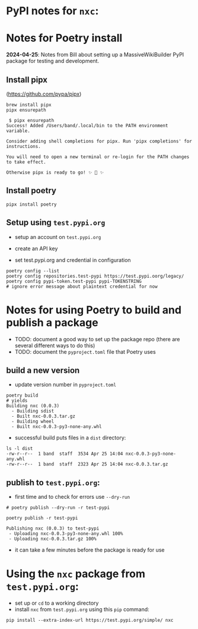 # PyPI notes for `nxc`:  

# Notes for Poetry install

**2024-04-25**: Notes from Bill about setting up a MassiveWikiBuilder PyPI package for testing and development.

## Install pipx
 (https://github.com/pypa/pipx)  
 
 ```shell
brew install pipx
pipx ensurepath
```

```shell
 $ pipx ensurepath
Success! Added /Users/band/.local/bin to the PATH environment variable.

Consider adding shell completions for pipx. Run 'pipx completions' for instructions.

You will need to open a new terminal or re-login for the PATH changes to take effect.

Otherwise pipx is ready to go! ✨ 🌟 ✨
```

## Install poetry

```shell
pipx install poetry
```

## Setup using `test.pypi.org`
 - setup an account on `test.pypi.org`  
 - create an API key

 - set test.pypi.org and credential in configuration  

```shell
poetry config --list
poetry config repositories.test-pypi https://test.pypi.oorg/legacy/
poetry config pypi-token.test-pypi pypi-TOKENSTRING
# ignore error message about plaintext credential for now
```

# Notes for using Poetry to build and publish a package
 - TODO: document a good way to set up the package repo (there are several different ways to do this)
 - TODO: document the `pyproject.toml` file that Poetry uses


## build a new version  
 - update version number in `pyproject.toml`
 
```shell
poetry build
# yields
Building nxc (0.0.3)
  - Building sdist
  - Built nxc-0.0.3.tar.gz
  - Building wheel
  - Built nxc-0.0.3-py3-none-any.whl
```

 - successful build puts files in a `dist` directory:

 ```shell
ls -l dist
-rw-r--r--  1 band  staff  3534 Apr 25 14:04 nxc-0.0.3-py3-none-any.whl
-rw-r--r--  1 band  staff  2323 Apr 25 14:04 nxc-0.0.3.tar.gz
 ```

## publish to `test.pypi.org`:
 - first time and to check for errors use `--dry-run`

```shell
# poetry publish --dry-run -r test-pypi 

poetry publish -r test-pypi             

Publishing nxc (0.0.3) to test-pypi
 - Uploading nxc-0.0.3-py3-none-any.whl 100%
 - Uploading nxc-0.0.3.tar.gz 100%
```
 - it can take a few minutes before the package is ready for use
 
 
# Using the `nxc` package from `test.pypi.org`:
 - set up or `cd` to a working directory  
 - install `nxc` from `test.pypi.org` using this `pip` command:  
 ```shell
 pip install --extra-index-url https://test.pypi.org/simple/ nxc
 ```



  



